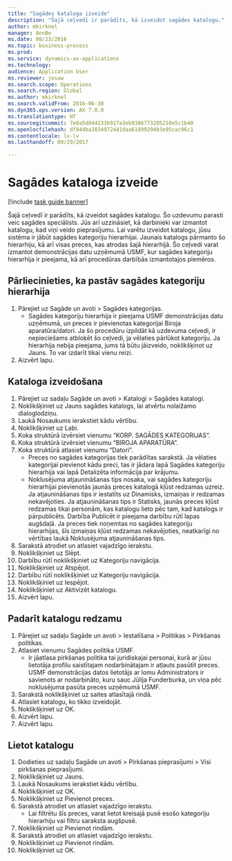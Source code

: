 ```yaml
--- 
title: "Sagādes kataloga izveide"
description: "Šajā ceļvedī ir parādīts, kā izveidot sagādes katalogu."
author: mkirknel
manager: AnnBe
ms.date: 08/23/2016
ms.topic: business-process
ms.prod: 
ms.service: dynamics-ax-applications
ms.technology: 
audience: Application User
ms.reviewer: josaw
ms.search.scope: Operations
ms.search.region: Global
ms.author: mkirknel
ms.search.validFrom: 2016-06-30
ms.dyn365.ops.version: AX 7.0.0
ms.translationtype: HT
ms.sourcegitcommit: 7e0a5d044133b917a3eb9386773205218e5c1b40
ms.openlocfilehash: df844ba3834972441daa61899294b3e95cac96c1
ms.contentlocale: lv-lv
ms.lasthandoff: 09/29/2017

---
```

# <a name="create-a-procurement-catalog"></a>Sagādes kataloga izveide

[!include [task guide banner](../../includes/task-guide-banner.md)]

Šajā ceļvedī ir parādīts, kā izveidot sagādes katalogu. Šo uzdevumu parasti veic sagādes speciālists. Jūs arī uzzināsiet, kā darbinieki var izmantot katalogu, kad viņi veido pieprasījumu. Lai varētu izveidot katalogu, jūsu sistēma ir jābūt sagādes kategoriju hierarhijai. Jaunais katalogs pārmanto šo hierarhiju, kā arī visas preces, kas atrodas šajā hierarhijā. Šo ceļvedi varat izmantot demonstrācijas datu uzņēmumā USMF, kur sagādes kategoriju hierarhija ir pieejama, kā arī procedūras darbībās izmantotajos piemēros.


## <a name="ensure-that-a-procurement-category-hierarchy-exists"></a>Pārliecinieties, ka pastāv sagādes kategoriju hierarhija
1. Pārejiet uz Sagāde un avoti > Sagādes kategorijas.
    * Sagādes kategoriju hierarhija ir pieejama USMF demonstrācijas datu uzņēmumā, un preces ir pievienotas kategorijai Biroja aparatūra/datori. Ja šo procedūru izpildāt kā uzdevuma ceļvedi, ir nepieciešams atbloķēt šo ceļvedi, ja vēlaties pārlūkot kategoriju. Ja hierarhija nebija pieejama, jums tā būtu jāizveido, noklikšķinot uz Jauns. To var izdarīt tikai vienu reizi.  
2. Aizvērt lapu.

## <a name="create-a-catalog"></a>Kataloga izveidošana
1. Pārejiet uz sadaļu Sagāde un avoti > Katalogi > Sagādes katalogi.
2. Noklikšķiniet uz Jauns sagādes katalogs, lai atvērtu nolaižamo dialoglodziņu.
3. Laukā Nosaukums ierakstiet kādu vērtību.
4. Noklikšķiniet uz Labi.
5. Koka struktūrā izvērsiet vienumu “KORP. SAGĀDES KATEGORIJAS”.
6. Koka struktūrā izvērsiet vienumu “BIROJA APARATŪRA”.
7. Koka struktūrā atlasiet vienumu “Datori”.
    * Preces no sagādes kategorijas tiek parādītas sarakstā. Ja vēlaties kategorijai pievienot kādu preci, tas ir jādara lapā Sagādes kategoriju hierarhija vai lapā Detalizēta informācija par krājumu.  
    * Noklusējuma atjaunināšanas tips nosaka, vai sagādes kategoriju hierarhijai pievienotās jaunās preces katalogā kļūst redzamas uzreiz. Ja atjaunināšanas tips ir iestatīts uz Dinamisks, izmaiņas ir redzamas nekavējoties. Ja atjaunināšanas tips ir Statisks, jaunās preces kļūst redzamas tikai personām, kas katalogu lieto pēc tam, kad katalogs ir pārpublicēts. Darbība Publicēt ir pieejama darbību rūtī lapas augšdaļā. Ja preces tiek noņemtas no sagādes kategoriju hierarhijas, šīs izmaiņas kļūst redzamas nekavējoties, neatkarīgi no vērtības laukā Noklusējuma atjaunināšanas tips.  
8. Sarakstā atrodiet un atlasiet vajadzīgo ierakstu.
9. Noklikšķiniet uz Slēpt.
10. Darbību rūtī noklikšķiniet uz Kategoriju navigācija.
11. Noklikšķiniet uz Atspējot.
12. Darbību rūtī noklikšķiniet uz Kategoriju navigācija.
13. Noklikšķiniet uz Iespējot.
14. Noklikšķiniet uz Aktivizēt katalogu.
15. Aizvērt lapu.

## <a name="make-the-catalog-visible"></a>Padarīt katalogu redzamu
1. Pārejiet uz sadaļu Sagāde un avoti > Iestatīšana > Politikas > Pirkšanas politikas.
2. Atlasiet vienumu Sagādes politika USMF.
    * Ir jāatlasa pirkšanas politika tai juridiskajai personai, kurā ar jūsu lietotāja profilu saistītajam nodarbinātajam ir atļauts pasūtīt preces. USMF demonstrācijas datos lietotājs ar lomu Administrators ir savienots ar nodarbināto, kuru sauc Jūlija Funderburka, un viņa pēc noklusējuma pasūta preces uzņēmumā USMF.  
3. Sarakstā noklikšķiniet uz saites atlasītajā rindā.
4. Atlasiet katalogu, ko tikko izveidojāt.
5. Noklikšķiniet uz OK.
6. Aizvērt lapu.
7. Aizvērt lapu.

## <a name="use-the-catalog"></a>Lietot katalogu
1. Dodieties uz sadaļu Sagāde un avoti > Pirkšanas pieprasījumi > Visi pirkšanas pieprasījumi.
2. Noklikšķiniet uz Jauns.
3. Laukā Nosaukums ierakstiet kādu vērtību.
4. Noklikšķiniet uz OK.
5. Noklikšķiniet uz Pievienot preces.
6. Sarakstā atrodiet un atlasiet vajadzīgo ierakstu.
    * Lai filtrētu šīs preces, varat lietot kreisajā pusē esošo kategoriju hierarhiju vai filtru saraksta augšpusē.  
7. Noklikšķiniet uz Pievienot rindām.
8. Sarakstā atrodiet un atlasiet vajadzīgo ierakstu.
9. Noklikšķiniet uz Pievienot rindām.
10. Noklikšķiniet uz OK.


